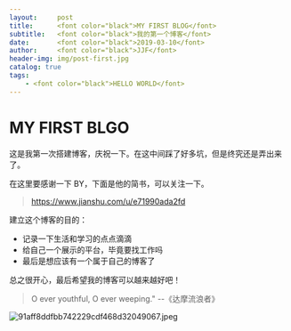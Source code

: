 ```yaml
---
layout:     post
title:      <font color="black">MY FIRST BLOG</font>
subtitle:   <font color="black">我的第一个博客</font>
date:       <font color="black">2019-03-10</font>
author:     <font color="black">JJF</font>
header-img: img/post-first.jpg
catalog: true
tags:
    - <font color="black">HELLO WORLD</font>
---
```


# MY FIRST BLGO

这是我第一次搭建博客，庆祝一下。在这中间踩了好多坑，但是终究还是弄出来了。

在这里要感谢一下 BY，下面是他的简书，可以关注一下。

> https://www.jianshu.com/u/e71990ada2fd

建立这个博客的目的：

* 记录一下生活和学习的点点滴滴
* 给自己一个展示的平台，毕竟要找工作吗
* 最后是想应该有一个属于自己的博客了

总之很开心，最后希望我的博客可以越来越好吧！

> O ever youthful, O ever weeping."
 						--《达摩流浪者》

![91aff8ddfbb742229cdf468d32049067.jpeg](https://i.loli.net/2019/03/10/5c84ca51df44a.jpeg)
